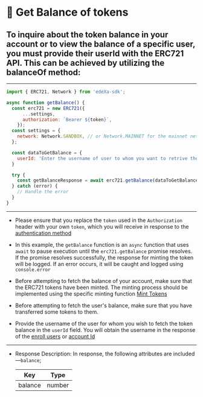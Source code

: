 # 📝 Get Balance of tokens
## To inquire about the token balance in your account or to view the balance of a specific user, you must provide their userId with the ERC721 API. This can be achieved by utilizing the balanceOf method:

---

```SDK.js
import { ERC721, Network } from 'edeXa-sdk';

async function getBalance() {
  const erc721 = new ERC721({
      ...settings,
      authorization: `Bearer ${token}`,
    });
  const settings = {
    network: Network.SANDBOX, // or Network.MAINNET for the mainnet network
  };

  const dataToGetBalance = {
    userId: 'Enter the username of user to whom you want to retrive the balance',
  }

  try {
    const getBalanceResponse = await erc721.getBalance(dataToGetBalance);
  } catch (error) {
    // Handle the error
  }
}

```

---

- Please ensure that you replace the `token` used in the `Authorization` header with your own `token`, which you will receive in response to the [authentication method](./authenticate.md)

- In this example, the `getBalance` function is an `async` function that uses `await` to pause execution until the `erc721.getBalance` promise resolves. If the promise resolves successfully, the response for minting the token  will be logged. If an error occurs, it will be caught and logged using `console.error`

- Before attempting to fetch the balance of your account, make sure that the ERC721 tokens have been minted. The minting process should be implemented using the specific minting function [Mint Tokens](./mint_token.md)

- Before attempting to fetch the user's balance, make sure that you have transferred some tokens to them.

- Provide the username of the user for whom you wish to fetch the token balance in the `userId` field. You will obtain the username in the response of the [enroll users](./) or [account Id](./account_Id.md)


---

- Response Description: In response, the following attributes are included—`balance`;

  | Key             | Type   |
  | --------------- | ------ |
  | balance         | number |

